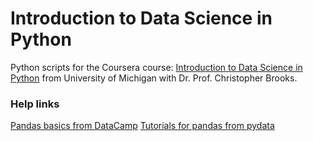 # Introduction to Data Science in Python
Python scripts for the Coursera course: [Introduction to Data Science in Python](https://www.coursera.org/learn/python-data-analysis) from University of Michigan with Dr. Prof. Christopher Brooks.
### Help links
[Pandas basics from DataCamp](https://assets.datacamp.com/blog_assets/PandasPythonForDataScience.pdf)
[Tutorials for pandas from pydata](http://pandas.pydata.org/pandas-docs/stable/tutorials.html)
